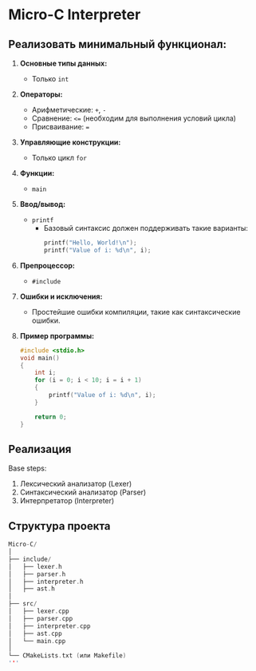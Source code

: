 # Micro-C Interpreter

## Реализовать минимальный функционал:

1. **Основные типы данных:**
   - Только `int`

2. **Операторы:**
   - Арифметические: `+`, `-`
   - Сравнение: `<=` (необходим для выполнения условий цикла)
   - Присваивание: `=`

3. **Управляющие конструкции:**
   - Только цикл `for`

4. **Функции:**
   - `main`

5. **Ввод/вывод:**
   - `printf`
     - Базовый синтаксис должен поддерживать такие варианты:
       ```c
       printf("Hello, World!\n");
       printf("Value of i: %d\n", i);
       ```

6. **Препроцессор:**
   - `#include`

7. **Ошибки и исключения:**
   - Простейшие ошибки компиляции, такие как синтаксические ошибки.

8. **Пример программы:**
   ```c
   #include <stdio.h>
   void main()
   {
       int i;
       for (i = 0; i < 10; i = i + 1)
       {
           printf("Value of i: %d\n", i);
       }
   
       return 0;
   }


## Реализация

Base steps:
1. Лексический анализатор (Lexer)
2. Синтаксический анализатор (Parser)
3. Интерпретатор (Interpreter)


## Структура проекта
 ```c
Micro-C/
│
├── include/
│   ├── lexer.h
│   ├── parser.h
│   ├── interpreter.h
│   ├── ast.h
│
├── src/
│   ├── lexer.cpp
│   ├── parser.cpp
│   ├── interpreter.cpp
│   ├── ast.cpp
│   └── main.cpp
│
└── CMakeLists.txt (или Makefile)
'''

